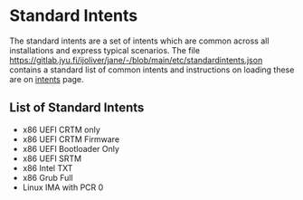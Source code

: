 # Standard Intents

The standard intents are a set of intents which are common across all installations and express typical scenarios. The file https://gitlab.jyu.fi/ijoliver/jane/-/blob/main/etc/standardintents.json contains a standard list of common intents and instructions on loading these are on [intents](intents.md) page.

## List of Standard Intents

   * x86 UEFI CRTM only
   * x86 UEFI CRTM Firmware
   * x86 UEFI Bootloader Only
   * x86 UEFI SRTM
   * x86 Intel TXT
   * x86 Grub Full
   * Linux IMA with PCR 0